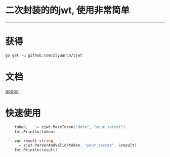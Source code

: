 # 二次封装的的jwt, 使用非常简单

---

# 获得

`go get -u github.com/zlyuancn/zjwt`

# 文档
[godoc](https://godoc.org/github.com/zlyuancn/zjwt)

# 快速使用

```go
    token, _ := zjwt.MakeToken("data", "your_secret")
    fmt.Println(token)

    var result string
    _ = zjwt.ParserAndValid(token, "your_secret", &result)
    fmt.Println(result)
```
